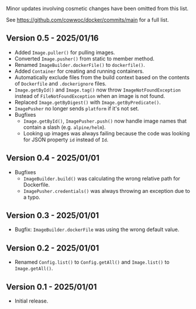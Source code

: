 Minor updates involving cosmetic changes have been omitted from this list.

See https://github.com/cowwoc/docker/commits/main for a full list.

## Version 0.5 - 2025/01/16

* Added `Image.puller()` for pulling images.
* Converted `Image.pusher()` from static to member method.
* Renamed `ImageBuilder.dockerFile()` to `dockerfile()`.
* Added `Container` for creating and running containers.
* Automatically exclude files from the build context based on the contents of `Dockerfile` and `.dockerignore`
  files.
* `Image.getById()` and `Image.tag()` now throw `ImageNotFoundException` instead of `FileNotFoundException`
  when an image is not found.
* Replaced `Image.getByDigest()` with `Image.getByPredicate()`.
* `ImagePusher` no longer sends `platform` if it's not set.
* Bugfixes
  * `Image.getById()`, `ImagePusher.push()` now handle image names that contain a slash (e.g. `alpine/helm`).
  * Looking up images was always failing because the code was looking for JSON property `id` instead of `Id`.

## Version 0.4 - 2025/01/01

* Bugfixes
  * `ImageBuilder.build()` was calculating the wrong relative path for Dockerfile.
  * `ImagePusher.credentials()` was always throwing an exception due to a typo.

## Version 0.3 - 2025/01/01

* Bugfix: `ImageBuilder.dockerFile` was using the wrong default value.

## Version 0.2 - 2025/01/01

* Renamed `Config.list()` to `Config.getAll()` and `Image.list()` to `Image.getAll()`.

## Version 0.1 - 2025/01/01

* Initial release.